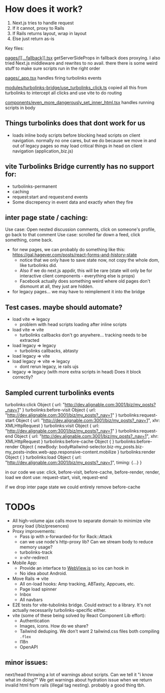 # How does it work?
1. Next.js tries to handle request
2. If it cannot, proxy to Rails
3. If Rails returns layout, wrap in layout
4. Else just return as-is

Key files:

[pages/[[...fallback]].tsx]( pages/[[...fallback]].tsx )
getServerSideProps in fallback does proxying. I also tried Next.js middleware and rewrites to no avail.
there 
there is some weird stuff to make sure scripts run in the right order

[pages/_app.tsx](pages/_app.tsx)
handles firing turbolinks events

[modules/turbolinks-bridge/use_turbolinks_click.ts](modules/turbolinks-bridge/use_turbolinks_click.ts)
copied all this from turbolinks to intercept all clicks and use vite to do routing

[components/even_more_dangerously_set_inner_html.tsx](components/even_more_dangerously_set_inner_html.tsx)
handles running scripts in body


## Things turbolinks does that dont work for us
- loads inline body scripts before blocking head scripts on client navigation. normally no one cares, but we do because we move in and out of legacy pages so may load critical things in head on client navigation (application_biz.js)

## vite Turbolinks Bridge currently has no support for:
- turbolinks-permanent
- caching
- request:start and request:end events
- Some discrepency in event data and exactly when they fire

## inter page state / caching:
Use case: Open nested discussion comments, click on someone's profile, go back to that comment
Use case: scrolled far down a feed, click something, come back.

- for new pages, we can probably do something like this: https://gal.hagever.com/posts/react-forms-and-history-state
  - notice that we only have to save state now, not copy the whole dom, like turbolinks did.
  - Also if we do next.js appdir, this will be rare (state will only be for interactive client components - everything else is props)
  - Facebook actually does something weird where old pages don't dismount at all, they just are hidden.
- for legacy pages... we may have to reimplement it into the bridge


## Test cases. maybe should automate?
- load vite => legacy
  - problem with head scripts loading after inline scripts
- load vite => vite
  - turbolinks callbacks don't go anywhere... tracking needs to be extracted
- load legacy => legacy
  - turbolinks callbacks, abtasty
- load legacy => vite
- load legacy => vite => legacy
  - dont rerun legacy, ie rails ujs
- legacy => legacy (with more extra scripts in head) Does it block correctly?


## Sampled current turbolinks events

turbolinks:click
Object { url: "http://dev.alignable.com:3001/biz/my_posts?_nav=1" }
turbolinks:before-visit
Object { url: "http://dev.alignable.com:3001/biz/my_posts?_nav=1" }
turbolinks:request-start
Object { url: "http://dev.alignable.com:3001/biz/my_posts?_nav=1", xhr: XMLHttpRequest }
turbolinks:visit
Object { url: "http://dev.alignable.com:3001/biz/my_posts?_nav=1" }
turbolinks:request-end
Object { url: "http://dev.alignable.com:3001/biz/my_posts?_nav=1", xhr: XMLHttpRequest }
turbolinks:before-cache
Object {  }
turbolinks:before-render
Object { newBody: body#tailwind-selector.biz-my_posts.biz-my_posts-index.web-app.responsive-content.mobilize }
turbolinks:render
Object {  }
turbolinks:load
Object { url: "http://dev.alignable.com:3001/biz/my_posts?_nav=1", timing: {…} }


in our code we use:
click, before-visit, before-cache, before-render, render, load
we dont use: request-start, visit, request-end

if we drop inter page state we could entirely remove before-cache

# TODOs
- All high-volume ajax calls move to separate domain to minimize vite proxy load (/biz/presences)
- Proxy improvements:
  - Pass ip with x-forwarded-for for Rack::Attack
  - can we use node's http-proxy lib? Can we stream body to reduce memory usage?
  - turbolinks-track
  - x-xhr-redirect
- Mobile App:
  - Provide an interface to [WebView.js](https://github.com/turbolinks/turbolinks-ios/blob/master/Turbolinks/WebView.js) so ios can hook in
  - No idea about Android.
- Move Rails => vite
  - All on-load hooks: Amp tracking, ABTasty, Appcues, etc.
  - Page load spinner
  - Inbox
  - All navbars
- E2E tests for vite-tubolinks bridge. Could extract to a library. It's not actually necessarily turbolinks-specific either.
- vite (some of these being solved by React Component Lib effort):
  - Authentication
  - Images, icons. How do we share?
  - Tailwind deduping. We don't want 2 tailwind.css files both compiling `.flex`
  - I18n
  - OpenAPI

## minor issues:
next/head throwing a lot of warnings about scripts. Can we tell it "i know what im doing?"
We get warnings about hydration issue when we return invalid html from rails (illegal tag nesting). probably a good thing tbh.


